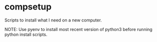 # compsetup
Scripts to install what I need on a new computer.

NOTE: Use pyenv to install most recent version of python3 before running python install scripts.
